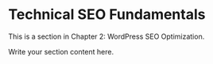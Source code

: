 # Technical SEO Fundamentals

This is a section in Chapter 2: WordPress SEO Optimization.

Write your section content here.
